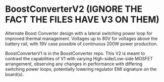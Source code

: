 # BoostConverterV2 (IGNORE THE FACT THE FILES HAVE V3 ON THEM)
Alternate Boost Converter design with a lateral switching power loop for improved thermal management. Voltages up to 80V for voltages above the battery rail, with 19V case possible of continuous 200W power production.

BoostConverterV1 is in the BoostConverter repo. This V2 is meant to contrast the capabilities of V1 with varying High-side/Low-side MOSFET arrangement, observing any changes in performance with differing switching power loops, potentially lowering regulator EMI signature on the board(s).

